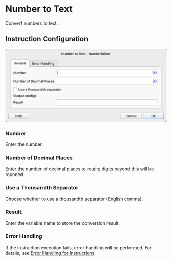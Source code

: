 # Number to Text

Convert numbers to text.

## Instruction Configuration

![Number to Text General Configuration Dialog](number_to_text_general_config.png)

### Number

Enter the number.

### Number of Decimal Places

Enter the number of decimal places to retain; digits beyond this will be rounded.

### Use a Thousandth Separator

Choose whether to use a thousandth separator (English comma).

### Result

Enter the variable name to store the conversion result.

### Error Handling

If the instruction execution fails, error handling will be performed. For details, see [Error Handling for Instructions](../../../manual/error_handling.md).
